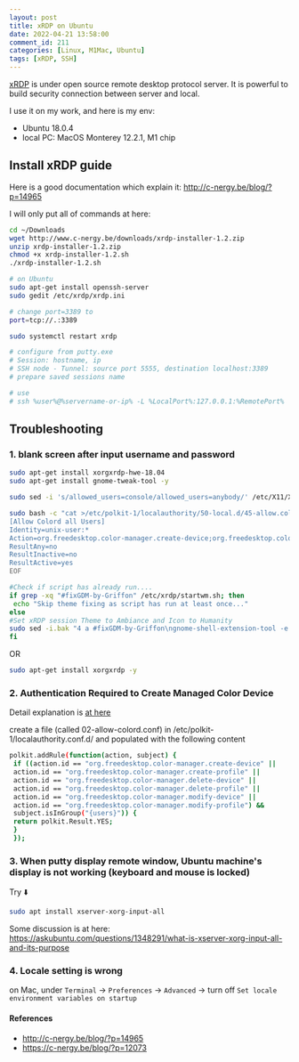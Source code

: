 ```yaml
---
layout: post
title: xRDP on Ubuntu
date: 2022-04-21 13:58:00
comment_id: 211
categories: [Linux, M1Mac, Ubuntu]
tags: [xRDP, SSH]
---
```


[xRDP](http://xrdp.org/) is under open source remote desktop protocol server. It is powerful to build security connection between server and local.

I use it on my work, and here is my env:
- Ubuntu 18.0.4
- local PC: MacOS Monterey 12.2.1, M1 chip

## Install xRDP guide

Here is a good documentation which explain it: <http://c-nergy.be/blog/?p=14965>

I will only put all of commands at here:

```sh
cd ~/Downloads
wget http://www.c-nergy.be/downloads/xrdp-installer-1.2.zip
unzip xrdp-installer-1.2.zip
chmod +x xrdp-installer-1.2.sh
./xrdp-installer-1.2.sh

# on Ubuntu
sudo apt-get install openssh-server
sudo gedit /etc/xrdp/xrdp.ini

# change port=3389 to
port=tcp://.:3389

sudo systemctl restart xrdp

# configure from putty.exe
# Session: hostname, ip
# SSH node - Tunnel: source port 5555, destination localhost:3389
# prepare saved sessions name

# use
# ssh %user%@%servername-or-ip% -L %LocalPort%:127.0.0.1:%RemotePort%
```

## Troubleshooting

### 1. blank screen after input username and password

```sh
sudo apt-get install xorgxrdp-hwe-18.04
sudo apt-get install gnome-tweak-tool -y

sudo sed -i 's/allowed_users=console/allowed_users=anybody/' /etc/X11/Xwrapper.config

sudo bash -c "cat >/etc/polkit-1/localauthority/50-local.d/45-allow.colord.pkla" <<EOF
[Allow Colord all Users]
Identity=unix-user:*
Action=org.freedesktop.color-manager.create-device;org.freedesktop.color-manager.create-profile;org.freedesktop.color-manager.delete-device;org.freedesktop.color-manager.delete-profile;org.freedesktop.color-manager.modify-device;org.freedesktop.color-manager.modify-profile
ResultAny=no
ResultInactive=no
ResultActive=yes
EOF

#Check if script has already run....
if grep -xq "#fixGDM-by-Griffon" /etc/xrdp/startwm.sh; then
 echo "Skip theme fixing as script has run at least once..."
else
#Set xRDP session Theme to Ambiance and Icon to Humanity
sudo sed -i.bak "4 a #fixGDM-by-Griffon\ngnome-shell-extension-tool -e ubuntu-appindicators@ubuntu.com\ngnome-shell-extension-tool -e ubuntu-dock@ubuntu.com\n\nif [ -f ~/.xrdp-fix-theme.txt ]; then\necho 'no action required'\nelse\ngsettings set org.gnome.desktop.interface gtk-theme 'Ambiance'\ngsettings set org.gnome.desktop.interface icon-theme 'Humanity'\necho 'check file for xrdp theme fix' >~/.xrdp-fix-theme.txt\nfi\n" /etc/xrdp/startwm.sh
fi
```

OR

```sh
sudo apt-get install xorgxrdp -y
```

### 2. Authentication Required to Create Managed Color Device

Detail explanation is [at here](https://c-nergy.be/blog/?p=12073)

create a file (called 02-allow-colord.conf) in /etc/polkit-1/localauthority.conf.d/ and populated with the following content

```sh
polkit.addRule(function(action, subject) {
 if ((action.id == "org.freedesktop.color-manager.create-device" ||
 action.id == "org.freedesktop.color-manager.create-profile" ||
 action.id == "org.freedesktop.color-manager.delete-device" ||
 action.id == "org.freedesktop.color-manager.delete-profile" ||
 action.id == "org.freedesktop.color-manager.modify-device" ||
 action.id == "org.freedesktop.color-manager.modify-profile") &&
 subject.isInGroup("{users}")) {
 return polkit.Result.YES;
 }
 });
```

### 3. When putty display remote window, Ubuntu machine's display is not working (keyboard and mouse is locked)

Try ⬇️

```sh
sudo apt install xserver-xorg-input-all
```

Some discussion is at here: <https://askubuntu.com/questions/1348291/what-is-xserver-xorg-input-all-and-its-purpose>

### 4. Locale setting is wrong

on Mac, under `Terminal` -> `Preferences` -> `Advanced` -> turn off `Set locale environment variables on startup`

#### References

- <http://c-nergy.be/blog/?p=14965>
- <https://c-nergy.be/blog/?p=12073>
